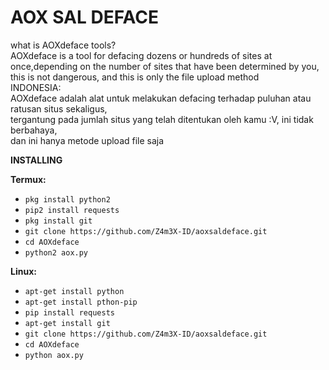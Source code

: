 # AOX SAL DEFACE 

what is AOXdeface tools?<br>
AOXdeface is a tool for defacing dozens or hundreds of sites at once,depending on the number
of sites that have been determined by you, this is not dangerous, and this is only the file upload method<br>
INDONESIA:<br>
AOXdeface adalah alat untuk melakukan defacing terhadap puluhan atau ratusan situs sekaligus,<br>
tergantung pada jumlah situs yang telah ditentukan oleh kamu :V, ini tidak berbahaya,<br>
dan ini hanya metode upload file saja


**INSTALLING**

**Termux:**
* `pkg install python2`
* `pip2 install requests`
* `pkg install git`
* `git clone https://github.com/Z4m3X-ID/aoxsaldeface.git`
* `cd AOXdeface`
* `python2 aox.py`

**Linux:**
* `apt-get install python`
* `apt-get install pthon-pip`
* `pip install requests`
* `apt-get install git`
* `git clone https://github.com/Z4m3X-ID/aoxsaldeface.git`
* `cd AOXdeface`
* `python aox.py`
